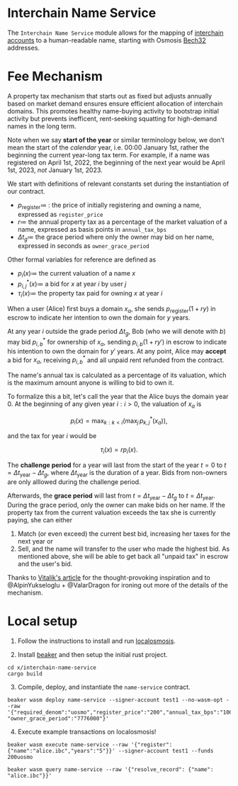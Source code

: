 # Interchain Name Service

The `Interchain Name Service` module allows for the mapping of [interchain accounts](https://github.com/cosmos/interchain-accounts-demo) to a human-readable name, starting with Osmosis [Bech32](https://docs.cosmos.network/master/basics/accounts.html) addresses.

# Fee Mechanism

A property tax mechanism that starts out as fixed but adjusts annually based on market demand ensures ensure efficient allocation of interchain domains. This promotes healthy name-buying activity to bootstrap initial activity but prevents inefficent, rent-seeking squatting for high-demand names in the long term.

Note when we say **start of the year** or similar terminology below, we don't mean the start of the _calendar_ year, i.e. 00:00 January 1st, rather the beginning the current year-long tax term. For example, if a name was registered on April 1st, 2022, the beginning of the next year would be April 1st, 2023, _not_ January 1st, 2023.

We start with definitions of relevant constants set during the instantiation of our contract.

- $p_{\text{register}} \coloneqq$ : the price of initially registering and owning a name, expressed as `register_price`
- $r \coloneqq$ the annual property tax as a percentage of the market valuation of a name, expressed as basis points in `annual_tax_bps`
- $\Delta t_g \coloneqq$ the grace period where only the owner may bid on her name, expressed in seconds as `owner_grace_period`

Other formal variables for reference are defined as

- $p_i(x) \coloneqq$ the current valuation of a name $x$
- $p^*_{i,j}(x) \coloneqq$ a bid for $x$ at year $i$ by user $j$
- $\tau_i(x) \coloneqq$ the property tax paid for owning $x$ at year $i$

When a user (Alice) first buys a domain $x_a$, she sends $p_{\text{register}}(1 + ry)$ in escrow to indicate her intention to own the domain for $y$ years.

At any year $i$ outside the grade period $\Delta t_g$, Bob (who we will denote with $b$) may bid $p^*_{i,b}$ for ownership of $x_a$, sending $p_{i,b}(1 + ry')$ in escrow to indicate his intention to own the domain for $y'$ years. At any point, Alice may **accept** a bid for $x_a$, receiving $p^*_{i,b}$ and all unpaid rent refunded from the contract.

The name's annual tax is calculated as a percentage of its valuation, which is the maximum amount anyone is willing to bid to own it.

To formalize this a bit, let's call the year that the Alice buys the domain year $0$. At the beginning of any given year $i: i>0$, the valuation of $x_a$ is

$$
p_i(x) = \max_{k : k < i} \left( \max_j \, p^*_{k,j}(x_a) \right)
,
$$

and the tax for year $i$ would be

$$
\tau_i(x) = rp_i(x)
.
$$

The **challenge period** for a year will last from the start of the year $t = 0$ to $t = \Delta t_\text{year} - \Delta t_g$, where $\Delta t_\text{year}$ is the duration of a year. Bids from non-owners are only alllowed during the challenge period.

Afterwards, the **grace period** will last from $t=\Delta t_\text{year} - \Delta t_g$ to $t=\Delta t_\text{year}$. During the grace period, only the owner can make bids on her name. If the property tax from the current valuation exceeds the tax she is currently paying, she can either

1. Match (or even exceed) the current best bid, increasing her taxes for the next year or
1. Sell, and the name will transfer to the user who made the highest bid. As mentioned above, she will be able to get back all "unpaid tax" in escrow and the user's bid.

Thanks to [Vitalik's article](https://vitalik.eth.limo/general/2022/09/09/ens.html) for the thought-provoking inspiration and to @AlpinYukseloglu + @ValarDragon for ironing out more of the details of the mechanism.

# Local setup

1. Follow the instructions to install and run [localosmosis](https://docs.osmosis.zone/developing/dapps/get_started/cosmwasm-localosmosis.html#setup-localosmosis).

2. Install [beaker](https://docs.osmosis.zone/developing/tools/beaker/#installation) and then setup the initial rust project.

```
cd x/interchain-name-service
cargo build
```

3. Compile, deploy, and instantiate the `name-service` contract.

```
beaker wasm deploy name-service --signer-account test1 --no-wasm-opt --raw '{"required_denom":"uosmo","register_price":"200","annual_tax_bps":"100", "owner_grace_period":"7776000"}'
```

4. Execute example transactions on localosmosis!

```
beaker wasm execute name-service --raw '{"register":{"name":"alice.ibc","years":"5"}}' --signer-account test1 --funds 200uosmo
```

```
beaker wasm query name-service --raw '{"resolve_record": {"name": "alice.ibc"}}'
```

